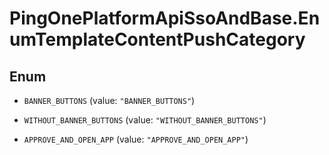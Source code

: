 # PingOnePlatformApiSsoAndBase.EnumTemplateContentPushCategory

## Enum


* `BANNER_BUTTONS` (value: `"BANNER_BUTTONS"`)

* `WITHOUT_BANNER_BUTTONS` (value: `"WITHOUT_BANNER_BUTTONS"`)

* `APPROVE_AND_OPEN_APP` (value: `"APPROVE_AND_OPEN_APP"`)


